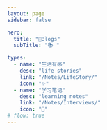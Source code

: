 ```yaml
---
layout: page
sidebar: false

hero:
  title: "🐾Blogs"
  subTitle: "📚 "

types:
  - name: "生活有感"
    desc: "life stories"
    link: "/Notes/LifeStory/"
    icon: "✨"
  - name: "学习笔记"
    desc: "learning notes"
    link: "/Notes/Interviews/"
    icon: "🏃"
# flow: true
---
```


<script setup>
import BlogArchive from '../../.vitepress/views/BlogArchive.vue'
</script>

<BlogArchive/>
